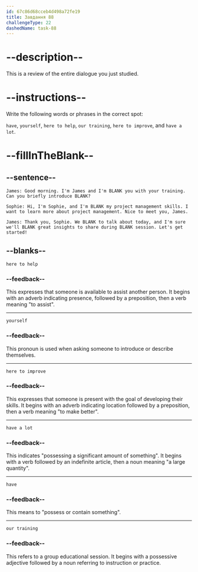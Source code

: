 ```yaml
---
id: 67c86d68cceb4d498a72fe19
title: Завдання 88
challengeType: 22
dashedName: task-88
---
```


<!-- REVIEW -->

# --description--

This is a review of the entire dialogue you just studied.

# --instructions--

Write the following words or phrases in the correct spot:

`have`, `yourself`, `here to help`, `our training`, `here to improve`, and `have a lot`.

# --fillInTheBlank--

## --sentence--

`James: Good morning. I'm James and I'm BLANK you with your training. Can you briefly introduce BLANK?`

`Sophie: Hi, I'm Sophie, and I'm BLANK my project management skills. I want to learn more about project management. Nice to meet you, James.`

`James: Thank you, Sophie. We BLANK to talk about today, and I'm sure we'll BLANK great insights to share during BLANK session. Let's get started!`

## --blanks--

`here to help`

### --feedback--

This expresses that someone is available to assist another person. It begins with an adverb indicating presence, followed by a preposition, then a verb meaning "to assist".

---

`yourself`

### --feedback--

This pronoun is used when asking someone to introduce or describe themselves.

---

`here to improve`

### --feedback--

This expresses that someone is present with the goal of developing their skills. It begins with an adverb indicating location followed by a preposition, then a verb meaning "to make better".

---

`have a lot`

### --feedback--

This indicates "possessing a significant amount of something". It begins with a verb followed by an indefinite article, then a noun meaning "a large quantity".

---

`have`

### --feedback--

This means to "possess or contain something".

---

`our training`

### --feedback--

This refers to a group educational session. It begins with a possessive adjective followed by a noun referring to instruction or practice.
